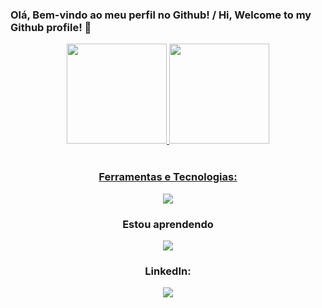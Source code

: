 ###  Olá, Bem-vindo ao meu perfil no Github! / Hi, Welcome to my Github profile! 👋

<div align="center">
<a href="https://github.com/ElyjAndrade">
<img height="160em" src="https://github-readme-stats.vercel.app/api/top-langs/?username=ElyjAndrade&layout=compact&langs_count=7&theme=radical"/>
<img height="160em" src="https://github-readme-stats.vercel.app/api?username=ElyjAndrade&show_icons=false&theme=radical&include_all_commits=true&count_private=true"/>
</div>

<div style="display: inline_block" align="center"><br>
    <h3>Ferramentas e Tecnologias:</h3>
  <a href="https://skillicons.dev">
    <img src="https://skillicons.dev/icons?i=github,html,css,js" />
  </a>

 <div style="display: inline_block" align="center">
    <h3>Estou aprendendo</h3>
  <a href="https://skillicons.dev">
    <img src="https://skillicons.dev/icons?i=python,django" />
  </a>
  </div>

  
  <h3>LinkedIn:</h3>
<a href="https://www.linkedin.com/in/ely-andrade-410922241/ target="_blank"><img src="https://img.shields.io/badge/-LinkedIn-%230077B5?style=for-the-badge&logo=linkedin&logoColor=white" target="_blank"></a>   
<!-- <a href="https://discord.gg/AQYymjQABs" target="_blank"><img src="https://img.shields.io/badge/Discord-7289DA?style=for-the-badge&logo=discord&logoColor=white" target="_blank"></a> -->
</div>

